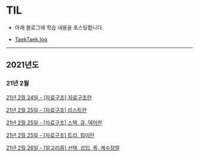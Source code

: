 # TIL

- 아래 블로그에 학습 내용을 포스팅합니다.

* [TaekTaek.log](https://velog.io/@hyotaek9812)

---

## 2021년도

### 21년 2월

[21년 2월 24일 - [자료구조] 자료구조란](https://velog.io/@hyotaek9812/%EC%9E%90%EB%A3%8C%EA%B5%AC%EC%A1%B0-%EC%9E%90%EB%A3%8C%EA%B5%AC%EC%A1%B0%EB%9E%80)

[21년 2월 25일 - [자료구조] 리스트란](https://velog.io/@hyotaek9812/%EC%9E%90%EB%A3%8C%EA%B5%AC%EC%A1%B0-%EB%A6%AC%EC%8A%A4%ED%8A%B8%EB%9E%80)

[21년 2월 25일 - [자료구조] 스택, 큐, 덱이란](https://velog.io/@hyotaek9812/%EC%9E%90%EB%A3%8C%EA%B5%AC%EC%A1%B0-%EC%8A%A4%ED%83%9D-%ED%81%90-%EB%8D%B1%EC%9D%B4%EB%9E%80)

[21년 2월 25일 - [자료구조] 트리, 힙이란](https://velog.io/@hyotaek9812/%EC%9E%90%EB%A3%8C%EA%B5%AC%EC%A1%B0-%ED%8A%B8%EB%A6%AC-%ED%9E%99%EC%9D%B4%EB%9E%80)

[21년 2월 26일 - [알고리즘] 선택, 삽입, 퀵, 계수정렬](https://velog.io/@hyotaek9812/%EC%95%8C%EA%B3%A0%EB%A6%AC%EC%A6%98-%EC%84%A0%ED%83%9D-%EC%82%BD%EC%9E%85-%ED%80%B5-%EA%B3%84%EC%88%98%EC%A0%95%EB%A0%AC)

